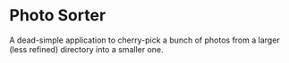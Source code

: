Photo Sorter
============

A dead-simple application to cherry-pick a bunch of photos from a larger (less refined) directory into a smaller one.
